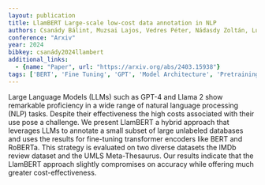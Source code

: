 ```yaml
---
layout: publication
title: LlamBERT Large-scale low-cost data annotation in NLP
authors: Csanády Bálint, Muzsai Lajos, Vedres Péter, Nádasdy Zoltán, Lukács András
conference: "Arxiv"
year: 2024
bibkey: csanády2024llambert
additional_links:
  - {name: "Paper", url: "https://arxiv.org/abs/2403.15938"}
tags: ['BERT', 'Fine Tuning', 'GPT', 'Model Architecture', 'Pretraining Methods', 'RAG', 'Survey Paper', 'Training Techniques', 'Transformer']
---
```

Large Language Models (LLMs) such as GPT-4 and Llama 2 show remarkable proficiency in a wide range of natural language processing (NLP) tasks. Despite their effectiveness the high costs associated with their use pose a challenge. We present LlamBERT a hybrid approach that leverages LLMs to annotate a small subset of large unlabeled databases and uses the results for fine-tuning transformer encoders like BERT and RoBERTa. This strategy is evaluated on two diverse datasets the IMDb review dataset and the UMLS Meta-Thesaurus. Our results indicate that the LlamBERT approach slightly compromises on accuracy while offering much greater cost-effectiveness.
